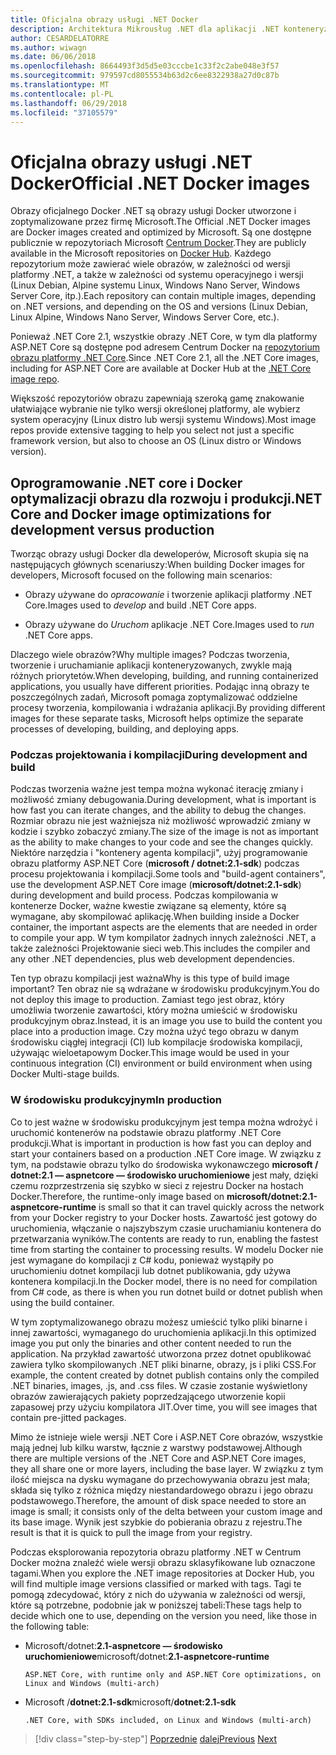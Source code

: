 ```yaml
---
title: Oficjalna obrazy usługi .NET Docker
description: Architektura Mikrousług .NET dla aplikacji .NET konteneryzowanych | Oficjalna obrazy usługi .NET Docker
author: CESARDELATORRE
ms.author: wiwagn
ms.date: 06/06/2018
ms.openlocfilehash: 8664493f3d5d5e03cccbe1c33f2c2abe048e3f57
ms.sourcegitcommit: 979597cd8055534b63d2c6ee8322938a27d0c87b
ms.translationtype: MT
ms.contentlocale: pl-PL
ms.lasthandoff: 06/29/2018
ms.locfileid: "37105579"
---
```

# <a name="official-net-docker-images"></a><span data-ttu-id="3ca6c-103">Oficjalna obrazy usługi .NET Docker</span><span class="sxs-lookup"><span data-stu-id="3ca6c-103">Official .NET Docker images</span></span>

<span data-ttu-id="3ca6c-104">Obrazy oficjalnego Docker .NET są obrazy usługi Docker utworzone i zoptymalizowane przez firmę Microsoft.</span><span class="sxs-lookup"><span data-stu-id="3ca6c-104">The Official .NET Docker images are Docker images created and optimized by Microsoft.</span></span> <span data-ttu-id="3ca6c-105">Są one dostępne publicznie w repozytoriach Microsoft [Centrum Docker](https://hub.docker.com/u/microsoft/).</span><span class="sxs-lookup"><span data-stu-id="3ca6c-105">They are publicly available in the Microsoft repositories on [Docker Hub](https://hub.docker.com/u/microsoft/).</span></span> <span data-ttu-id="3ca6c-106">Każdego repozytorium może zawierać wiele obrazów, w zależności od wersji platformy .NET, a także w zależności od systemu operacyjnego i wersji (Linux Debian, Alpine systemu Linux, Windows Nano Server, Windows Server Core, itp.).</span><span class="sxs-lookup"><span data-stu-id="3ca6c-106">Each repository can contain multiple images, depending on .NET versions, and depending on the OS and versions (Linux Debian, Linux Alpine, Windows Nano Server, Windows Server Core, etc.).</span></span>

<span data-ttu-id="3ca6c-107">Ponieważ .NET Core 2.1, wszystkie obrazy .NET Core, w tym dla platformy ASP.NET Core są dostępne pod adresem Centrum Docker na [repozytorium obrazu platformy .NET Core](https://hub.docker.com/r/microsoft/dotnet/).</span><span class="sxs-lookup"><span data-stu-id="3ca6c-107">Since .NET Core 2.1, all the .NET Core images, including for ASP.NET Core are available at Docker Hub at the [.NET Core image repo](https://hub.docker.com/r/microsoft/dotnet/).</span></span>

<span data-ttu-id="3ca6c-108">Większość repozytoriów obrazu zapewniają szeroką gamę znakowanie ułatwiające wybranie nie tylko wersji określonej platformy, ale wybierz system operacyjny (Linux distro lub wersji systemu Windows).</span><span class="sxs-lookup"><span data-stu-id="3ca6c-108">Most image repos provide extensive tagging to help you select not just a specific framework version, but also to choose an OS (Linux distro or Windows version).</span></span>


## <a name="net-core-and-docker-image-optimizations-for-development-versus-production"></a><span data-ttu-id="3ca6c-109">Oprogramowanie .NET core i Docker optymalizacji obrazu dla rozwoju i produkcji</span><span class="sxs-lookup"><span data-stu-id="3ca6c-109">.NET Core and Docker image optimizations for development versus production</span></span>

<span data-ttu-id="3ca6c-110">Tworząc obrazy usługi Docker dla deweloperów, Microsoft skupia się na następujących głównych scenariuszy:</span><span class="sxs-lookup"><span data-stu-id="3ca6c-110">When building Docker images for developers, Microsoft focused on the following main scenarios:</span></span>

-   <span data-ttu-id="3ca6c-111">Obrazy używane do *opracowanie* i tworzenie aplikacji platformy .NET Core.</span><span class="sxs-lookup"><span data-stu-id="3ca6c-111">Images used to *develop* and build .NET Core apps.</span></span>

-   <span data-ttu-id="3ca6c-112">Obrazy używane do *Uruchom* aplikacje .NET Core.</span><span class="sxs-lookup"><span data-stu-id="3ca6c-112">Images used to *run* .NET Core apps.</span></span>

<span data-ttu-id="3ca6c-113">Dlaczego wiele obrazów?</span><span class="sxs-lookup"><span data-stu-id="3ca6c-113">Why multiple images?</span></span> <span data-ttu-id="3ca6c-114">Podczas tworzenia, tworzenie i uruchamianie aplikacji konteneryzowanych, zwykle mają różnych priorytetów.</span><span class="sxs-lookup"><span data-stu-id="3ca6c-114">When developing, building, and running containerized applications, you usually have different priorities.</span></span> <span data-ttu-id="3ca6c-115">Podając inną obrazy te poszczególnych zadań, Microsoft pomaga zoptymalizować oddzielne procesy tworzenia, kompilowania i wdrażania aplikacji.</span><span class="sxs-lookup"><span data-stu-id="3ca6c-115">By providing different images for these separate tasks, Microsoft helps optimize the separate processes of developing, building, and deploying apps.</span></span>

### <a name="during-development-and-build"></a><span data-ttu-id="3ca6c-116">Podczas projektowania i kompilacji</span><span class="sxs-lookup"><span data-stu-id="3ca6c-116">During development and build</span></span>

<span data-ttu-id="3ca6c-117">Podczas tworzenia ważne jest tempa można wykonać iterację zmiany i możliwość zmiany debugowania.</span><span class="sxs-lookup"><span data-stu-id="3ca6c-117">During development, what is important is how fast you can iterate changes, and the ability to debug the changes.</span></span> <span data-ttu-id="3ca6c-118">Rozmiar obrazu nie jest ważniejsza niż możliwość wprowadzić zmiany w kodzie i szybko zobaczyć zmiany.</span><span class="sxs-lookup"><span data-stu-id="3ca6c-118">The size of the image is not as important as the ability to make changes to your code and see the changes quickly.</span></span> <span data-ttu-id="3ca6c-119">Niektóre narzędzia i "kontenery agenta kompilacji", użyj programowanie obrazu platformy ASP.NET Core (**microsoft / dotnet:2.1-sdk**) podczas procesu projektowania i kompilacji.</span><span class="sxs-lookup"><span data-stu-id="3ca6c-119">Some tools and "build-agent containers", use the development ASP.NET Core image (**microsoft/dotnet:2.1-sdk**) during development and build process.</span></span> <span data-ttu-id="3ca6c-120">Podczas kompilowania w kontenerze Docker, ważne kwestie związane są elementy, które są wymagane, aby skompilować aplikację.</span><span class="sxs-lookup"><span data-stu-id="3ca6c-120">When building inside a Docker container, the important aspects are the elements that are needed in order to compile your app.</span></span> <span data-ttu-id="3ca6c-121">W tym kompilator żadnych innych zależności .NET, a także zależności Projektowanie sieci web.</span><span class="sxs-lookup"><span data-stu-id="3ca6c-121">This includes the compiler and any other .NET dependencies, plus web development dependencies.</span></span>

<span data-ttu-id="3ca6c-122">Ten typ obrazu kompilacji jest ważna</span><span class="sxs-lookup"><span data-stu-id="3ca6c-122">Why is this type of build image important?</span></span> <span data-ttu-id="3ca6c-123">Ten obraz nie są wdrażane w środowisku produkcyjnym.</span><span class="sxs-lookup"><span data-stu-id="3ca6c-123">You do not deploy this image to production.</span></span> <span data-ttu-id="3ca6c-124">Zamiast tego jest obraz, który umożliwia tworzenie zawartości, który można umieścić w środowisku produkcyjnym obraz.</span><span class="sxs-lookup"><span data-stu-id="3ca6c-124">Instead, it is an image you use to build the content you place into a production image.</span></span> <span data-ttu-id="3ca6c-125">Czy można użyć tego obrazu w danym środowisku ciągłej integracji (CI) lub kompilacje środowiska kompilacji, używając wieloetapowym Docker.</span><span class="sxs-lookup"><span data-stu-id="3ca6c-125">This image would be used in your continuous integration (CI) environment or build environment when using Docker Multi-stage builds.</span></span>

### <a name="in-production"></a><span data-ttu-id="3ca6c-126">W środowisku produkcyjnym</span><span class="sxs-lookup"><span data-stu-id="3ca6c-126">In production</span></span>

<span data-ttu-id="3ca6c-127">Co to jest ważne w środowisku produkcyjnym jest tempa można wdrożyć i uruchomić kontenerów na podstawie obrazu platformy .NET Core produkcji.</span><span class="sxs-lookup"><span data-stu-id="3ca6c-127">What is important in production is how fast you can deploy and start your containers based on a production .NET Core image.</span></span> <span data-ttu-id="3ca6c-128">W związku z tym, na podstawie obrazu tylko do środowiska wykonawczego **microsoft / dotnet:2.1 — aspnetcore — środowisko uruchomieniowe** jest mały, dzięki czemu rozprzestrzenia się szybko w sieci z rejestru Docker na hostach Docker.</span><span class="sxs-lookup"><span data-stu-id="3ca6c-128">Therefore, the runtime-only image based on **microsoft/dotnet:2.1-aspnetcore-runtime** is small so that it can travel quickly across the network from your Docker registry to your Docker hosts.</span></span> <span data-ttu-id="3ca6c-129">Zawartość jest gotowy do uruchomienia, włączanie o najszybszym czasie uruchamianiu kontenera do przetwarzania wyników.</span><span class="sxs-lookup"><span data-stu-id="3ca6c-129">The contents are ready to run, enabling the fastest time from starting the container to processing results.</span></span> <span data-ttu-id="3ca6c-130">W modelu Docker nie jest wymagane do kompilacji z C\# kodu, ponieważ wystąpiły po uruchomieniu dotnet kompilacji lub dotnet publikowania, gdy używa kontenera kompilacji.</span><span class="sxs-lookup"><span data-stu-id="3ca6c-130">In the Docker model, there is no need for compilation from C\# code, as there is when you run dotnet build or dotnet publish when using the build container.</span></span>

<span data-ttu-id="3ca6c-131">W tym zoptymalizowanego obrazu możesz umieścić tylko pliki binarne i innej zawartości, wymaganego do uruchomienia aplikacji.</span><span class="sxs-lookup"><span data-stu-id="3ca6c-131">In this optimized image you put only the binaries and other content needed to run the application.</span></span> <span data-ttu-id="3ca6c-132">Na przykład zawartość utworzona przez dotnet opublikować zawiera tylko skompilowanych .NET pliki binarne, obrazy, js i pliki CSS.</span><span class="sxs-lookup"><span data-stu-id="3ca6c-132">For example, the content created by dotnet publish contains only the compiled .NET binaries, images, .js, and .css files.</span></span> <span data-ttu-id="3ca6c-133">W czasie zostanie wyświetlony obrazów zawierających pakiety poprzedzającego utworzenie kopii zapasowej przy użyciu kompilatora JIT.</span><span class="sxs-lookup"><span data-stu-id="3ca6c-133">Over time, you will see images that contain pre-jitted packages.</span></span>

<span data-ttu-id="3ca6c-134">Mimo że istnieje wiele wersji .NET Core i ASP.NET Core obrazów, wszystkie mają jednej lub kilku warstw, łącznie z warstwy podstawowej.</span><span class="sxs-lookup"><span data-stu-id="3ca6c-134">Although there are multiple versions of the .NET Core and ASP.NET Core images, they all share one or more layers, including the base layer.</span></span> <span data-ttu-id="3ca6c-135">W związku z tym ilość miejsca na dysku wymagane do przechowywania obrazu jest mała; składa się tylko z różnica między niestandardowego obrazu i jego obrazu podstawowego.</span><span class="sxs-lookup"><span data-stu-id="3ca6c-135">Therefore, the amount of disk space needed to store an image is small; it consists only of the delta between your custom image and its base image.</span></span> <span data-ttu-id="3ca6c-136">Wynik jest szybkie do pobierania obrazu z rejestru.</span><span class="sxs-lookup"><span data-stu-id="3ca6c-136">The result is that it is quick to pull the image from your registry.</span></span>

<span data-ttu-id="3ca6c-137">Podczas eksplorowania repozytoria obrazu platformy .NET w Centrum Docker można znaleźć wiele wersji obrazu sklasyfikowane lub oznaczone tagami.</span><span class="sxs-lookup"><span data-stu-id="3ca6c-137">When you explore the .NET image repositories at Docker Hub, you will find multiple image versions classified or marked with tags.</span></span> <span data-ttu-id="3ca6c-138">Tagi te pomogą zdecydować, który z nich do używania w zależności od wersji, które są potrzebne, podobnie jak w poniższej tabeli:</span><span class="sxs-lookup"><span data-stu-id="3ca6c-138">These tags help to decide which one to use, depending on the version you need, like those in the following table:</span></span>

-   <span data-ttu-id="3ca6c-139">Microsoft/dotnet:**2.1-aspnetcore — środowisko uruchomieniowe**</span><span class="sxs-lookup"><span data-stu-id="3ca6c-139">microsoft/dotnet:**2.1-aspnetcore-runtime**</span></span>

        ASP.NET Core, with runtime only and ASP.NET Core optimizations, on Linux and Windows (multi-arch)

-   <span data-ttu-id="3ca6c-140">Microsoft /**dotnet:2.1-sdk**</span><span class="sxs-lookup"><span data-stu-id="3ca6c-140">microsoft/**dotnet:2.1-sdk**</span></span>

        .NET Core, with SDKs included, on Linux and Windows (multi-arch)


>[!div class="step-by-step"]
<span data-ttu-id="3ca6c-141">[Poprzednie](net-container-os-targets.md)
[dalej](../architect-microservice-container-applications/index.md)</span><span class="sxs-lookup"><span data-stu-id="3ca6c-141">[Previous](net-container-os-targets.md)
[Next](../architect-microservice-container-applications/index.md)</span></span>
